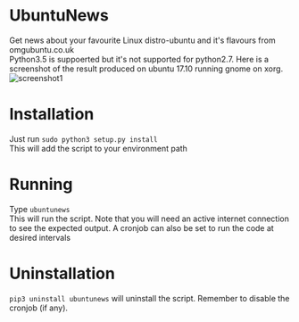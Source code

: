 # UbuntuNews
Get news about your favourite Linux distro-ubuntu and it's flavours from omgubuntu.co.uk   
Python3.5 is suppoerted but it's not supported for python2.7.
Here is a screenshot of the result produced on ubuntu 17.10 running gnome on xorg.  
![screenshot1](https://user-images.githubusercontent.com/29587987/33105603-d90800ae-cf25-11e7-974e-091c094d5376.png)  

# Installation
Just run
`sudo python3 setup.py install`  
This will add the script to your environment path  

# Running
Type `ubuntunews`  
This will run the script. Note that you will need an active internet connection to see the expected output.
A cronjob can also be set to run the code at desired intervals

# Uninstallation
`pip3 uninstall ubuntunews` will uninstall the script. Remember to disable the cronjob (if any).

